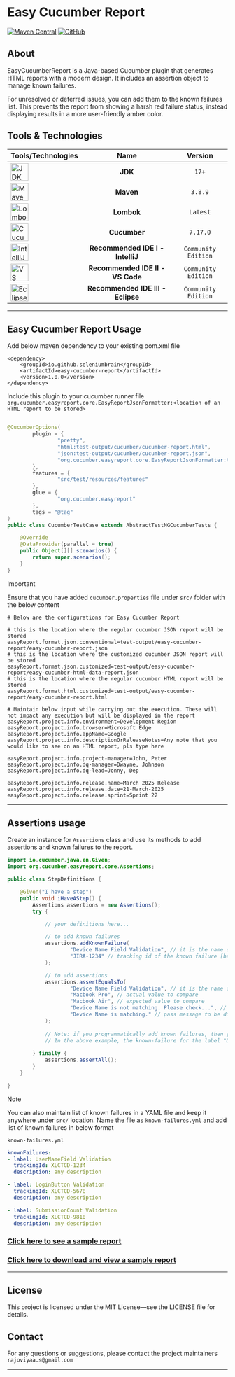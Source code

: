 # Easy Cucumber Report

[![Maven Central](https://img.shields.io/maven-central/v/io.github.seleniumbrain/easy-cucumber-report.svg?label=Maven%20Central)](https://central.sonatype.com/artifact/io.github.seleniumbrain/easy-cucumber-report)
[![GitHub](https://img.shields.io/badge/source-GitHub-blue?logo=github)](https://github.com/seleniumbrain/cucumber-assert-easy-report-plugin)

## About

EasyCucumberReport is a Java-based Cucumber plugin that generates HTML reports with a modern design. It includes an assertion object to manage known failures.

For unresolved or deferred issues, you can add them to the known failures list. This prevents the report from showing a harsh red failure status, instead displaying results in a more user-friendly amber color.

## Tools & Technologies

| Tools/Technologies                                                                                                                                 |                Name                |       Version       |
|:---------------------------------------------------------------------------------------------------------------------------------------------------|:----------------------------------:|:-------------------:|
| <img src="https://user-images.githubusercontent.com/25181517/117201156-9a724800-adec-11eb-9a9d-3cd0f67da4bc.png" alt="JDK" width="40" />           |              **JDK**               |        `17+`        |
| <img src="https://user-images.githubusercontent.com/25181517/117207242-07d5a700-adf4-11eb-975e-be04e62b984b.png" alt="Maven" width="40" />         |             **Maven**              |       `3.8.9`       |
| <img src="https://user-images.githubusercontent.com/25181517/190229463-87fa862f-ccf0-48da-8023-940d287df610.png" alt="Lombok" width="40" />        |             **Lombok**             |      `Latest`       |
| <img src="https://user-images.githubusercontent.com/25181517/184117353-4b437677-c4bb-4f4c-b448-af4920576732.png" alt="Cucumber" width="40" />      |            **Cucumber**            |      `7.17.0`       |
| <img src="https://user-images.githubusercontent.com/25181517/192108890-200809d1-439c-4e23-90d3-b090cf9a4eea.png" alt="IntelliJ Idea" width="40" /> | **Recommended IDE I   - IntelliJ** | `Community Edition` |
| <img src="https://user-images.githubusercontent.com/25181517/192108891-d86b6220-e232-423a-bf5f-90903e6887c3.png" alt="VS Code" width="40" />       |  **Recommended IDE II - VS Code**  | `Community Edition` |
| <img src="https://user-images.githubusercontent.com/25181517/192108892-6e9b5cdf-4e35-4a70-ad9a-801a93a07c1c.png" alt="Eclipse" width="40" />       | **Recommended IDE III - Eclipse**  | `Community Edition` |

---

## Easy Cucumber Report Usage

Add below maven dependency to your existing pom.xml file

    <dependency>
        <groupId>io.github.seleniumbrain</groupId>
        <artifactId>easy-cucumber-report</artifactId>
        <version>1.0.0</version>
    </dependency>

Include this plugin to your cucumber runner file
`org.cucumber.easyreport.core.EasyReportJsonFormatter:<location of an HTML report to be stored>`

```java

@CucumberOptions(
        plugin = {
                "pretty",
                "html:test-output/cucumber/cucumber-report.html",
                "json:test-output/cucumber/cucumber-report.json",
                "org.cucumber.easyreport.core.EasyReportJsonFormatter:test-output/easy-cucumber-report/easy-cucumber-report.html"
        },
        features = {
                "src/test/resources/features"
        },
        glue = {
                "org.cucumber.easyreport"
        },
        tags = "@tag"
)
public class CucumberTestCase extends AbstractTestNGCucumberTests {

    @Override
    @DataProvider(parallel = true)
    public Object[][] scenarios() {
        return super.scenarios();
    }
}
```

> [!IMPORTANT]
> Ensure that you have added `cucumber.properties` file under `src/` folder with the below content

```properties
# Below are the configurations for Easy Cucumber Report

# this is the location where the regular cucumber JSON report will be stored
easyReport.format.json.conventional=test-output/easy-cucumber-report/easy-cucumber-report.json
# this is the location where the customized cucumber JSON report will be stored
easyReport.format.json.customized=test-output/easy-cucumber-report/easy-cucumber-html-data-report.json
# this is the location where the regular cucumber HTML report will be stored
easyReport.format.html.customized=test-output/easy-cucumber-report/easy-cucumber-report.html

# Maintain below input while carrying out the execution. These will not impact any execution but will be displayed in the report
easyReport.project.info.environment=Development Region
easyReport.project.info.browser=Microsoft Edge
easyReport.project.info.appName=Google
easyReport.project.info.descriptionOrReleaseNotes=Any note that you would like to see on an HTML report, pls type here

easyReport.project.info.project-manager=John, Peter
easyReport.project.info.dq-manager=Dwayne, Johnson
easyReport.project.info.dq-lead=Jonny, Dep

easyReport.project.info.release.name=March 2025 Release
easyReport.project.info.release.date=21-March-2025
easyReport.project.info.release.sprint=Sprint 22
```
---

## Assertions usage

Create an instance for `Assertions` class and use its methods to add assertions and known failures to the report.

```java
import io.cucumber.java.en.Given;
import org.cucumber.easyreport.core.Assertions;

public class StepDefinitions {

    @Given("I have a step")
    public void iHaveAStep() {
        Assertions assertions = new Assertions();
        try {

            // your definitions here...

            // to add known failures
            assertions.addKnownFailure(
                    "Device Name Field Validation", // it is the name of the assertion and can be any text. This is just for our reference to identify the assertion
                    "JIRA-1234" // tracking id of the known failure [basically any text]
            );

            // to add assertions
            assertions.assertEqualsTo(
                    "Device Name Field Validation", // it is the name of the assertion and can be any text. This is just for our reference to identify the assertion
                    "Macbook Pro", // actual value to compare
                    "Macbook Air", // expected value to compare
                    "Device Name is not matching. Please check...", // failure message to be displayed in the report
                    "Device Name is matching." // pass message to be displayed in the report
            );
            
            // Note: if you programmatically add known failures, then you should add it before adding assertions with the respective label name
            // In the above example, the known-failure for the label "Device Name Field Validation" is added before adding the assertion for the same label
            
        } finally {
            assertions.assertAll();
        }
    }

}
```

> [!NOTE]
> You can also maintain list of known failures in a YAML file and keep it anywhere under `src/` location. Name the file as `known-failures.yml` and add list of known failures in below format

`known-failures.yml`
```yaml
knownFailures:
- label: UserNameField Validation
  trackingId: XLCTCD-1234
  description: any description

- label: LoginButton Validation
  trackingId: XLCTCD-5678
  description: any description

- label: SubmissionCount Validation
  trackingId: XLCTCD-9810
  description: any description
```

### [Click here to see a sample report](https://raw.githubusercontent.com/seleniumbrain/cucumber-assert-easy-report-plugin/master/sample-output/easy-cucumber-report.html)
### [Click here to download and view a sample report](../raw/master/sample-output/easy-cucumber-report.html)

---
## License

This project is licensed under the MIT License—see the LICENSE file for details.

## Contact

For any questions or suggestions, please contact the project maintainers `rajoviyaa.s@gmail.com`

---



